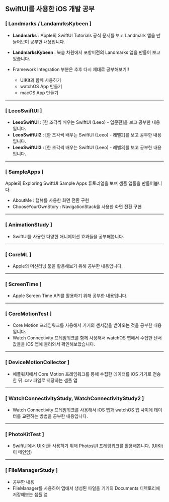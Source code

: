 ## SwiftUI를 사용한 iOS 개발 공부

### [ Landmarks / LandamrksKybeen ]
- **Landmarks** : Apple의 SwiftUI Tutorials 공식 문서를 보고 Landmark 앱을 만들어보며 공부한 내용입니다.
- **LandmarksKybeen** : 복습 차원에서 포항버전의 Landmarks 앱을 만들어 보고 있습니다.


- Framework Integration 부분은 추후 다시 제대로 공부해보기!!
  - UIKit과 함께 사용하기
  - watchOS App 만들기
  - macOS App 만들기


----
### [ LeeoSwiftUI ]
- **LeeoSwiftUI** : [한 조각씩 배우는 SwiftUI (Leeo) - 입문편]을 보고 공부한 내용입니다.
- **LeeoSwiftUI2** : [한 조각씩 배우는 SwiftUI (Leeo) - 레벨2]를 보고 공부한 내용입니다.
- **LeeoSwiftUI3** : [한 조각씩 배우는 SwiftUI (Leeo) - 레벨3]를 보고 공부한 내용입니다.


----
### [ SampleApps ]
Apple의 Exploring SwiftUI Sample Apps 튜토리얼을 보며 샘플 앱들을 만들어봅니다.

- AboutMe : 탭뷰를 사용한 화면 전환 구현
- ChooseYourOwnStory : NavigationStack을 사용한 화면 전환 구현


----
### [ AnimationStudy ]
- SwiftUI를 사용한 다양한 애니메이션 효과들을 공부해봅니다.


----
### [ CoreML ]
- Apple의 머신러닝 툴을 활용해보기 위해 공부한 내용입니다.


----
### [ ScreenTime ]
- Apple Screen Time API를 활용하기 위해 공부한 내용입니다.


----
### [ CoreMotionTest ]
- Core Motion 프레임워크를 사용해서 기기의 센서값을 받아오는 것을 공부한 내용입니다.
- Watch Connectivity 프레임워크를 함께 사용해서 watchOS 앱에서 수집한 센서값들을 iOS 앱에 불러와서 확인해보았습니다.

----
### [ DeviceMotionCollector ]
- 애플워치에서 Core Motion 프레임워크를 통해 수집한 데이터를 iOS 기기로 전송한 뒤 .csv 파일로 저장하는 샘플 앱

----
### [ WatchConnectivityStudy, WatchConnectivityStudy2 ]
- Watch Connectivity 프레임워크를 사용해서 iOS 앱과 watchOS 앱 사이에 데이터를 교환하는 방법을 공부한 내용입니다.


----
### [ PhotoKitTest ]
- SwiftUI에서 UIKit을 사용하기 위해 PhotosUI 프레임워크를 활용해봅니다. (UIKit이 메인임)


----
### [ FileManagerStudy ]
-  공부한 내용
  - FileManager를 사용하여 앱애서 생성된 파일을 기기의 Documents 디렉토리에 저장해보는 샘플 앱